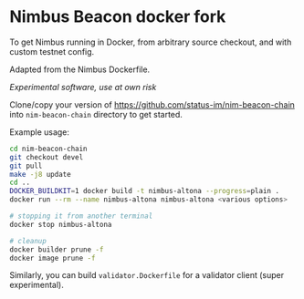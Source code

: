 # Nimbus Beacon docker fork

To get Nimbus running in Docker, from arbitrary source checkout, and with custom testnet config.

Adapted from the Nimbus Dockerfile.

*Experimental software, use at own risk*

Clone/copy your version of https://github.com/status-im/nim-beacon-chain into `nim-beacon-chain` directory to get started.

Example usage:

```bash
cd nim-beacon-chain
git checkout devel
git pull
make -j8 update
cd ..
DOCKER_BUILDKIT=1 docker build -t nimbus-altona --progress=plain .
docker run --rm --name nimbus-altona nimbus-altona <various options>

# stopping it from another terminal
docker stop nimbus-altona

# cleanup
docker builder prune -f
docker image prune -f
```

Similarly, you can build `validator.Dockerfile` for a validator client (super experimental).

